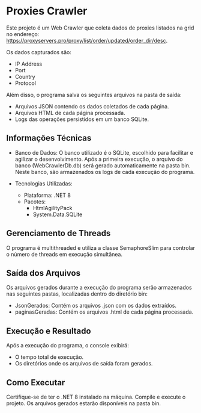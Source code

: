 # Proxies Crawler
Este projeto é um Web Crawler que coleta dados de proxies listados na grid no endereço:
https://proxyservers.pro/proxy/list/order/updated/order_dir/desc.

Os dados capturados são:

* IP Address
* Port
* Country
* Protocol
  
Além disso, o programa salva os seguintes arquivos na pasta de saída:

* Arquivos JSON contendo os dados coletados de cada página.
* Arquivos HTML de cada página processada.
* Logs das operações persistidos em um banco SQLite.
## Informações Técnicas
* Banco de Dados:
    O banco utilizado é o SQLite, escolhido para facilitar e agilizar o desenvolvimento.
    Após a primeira execução, o arquivo do banco (WebCrawlerDb.db) será gerado      automaticamente na pasta bin. Neste banco, são armazenados os logs de cada execução do programa.

* Tecnologias Utilizadas:

    * Plataforma: .NET 8
    * Pacotes:
        * HtmlAgilityPack
        * System.Data.SQLite
## Gerenciamento de Threads
O programa é multithreaded e utiliza a classe SemaphoreSlim para controlar o número de threads em execução simultânea.

## Saída dos Arquivos
Os arquivos gerados durante a execução do programa serão armazenados nas seguintes pastas, localizadas dentro do diretório bin:

* JsonGerados: Contém os arquivos .json com os dados extraídos.
* paginasGeradas: Contém os arquivos .html de cada página processada.
## Execução e Resultado
Após a execução do programa, o console exibirá:

* O tempo total de execução.
* Os diretórios onde os arquivos de saída foram gerados.
## Como Executar
Certifique-se de ter o .NET 8 instalado na máquina.
Compile e execute o projeto.
Os arquivos gerados estarão disponíveis na pasta bin.
